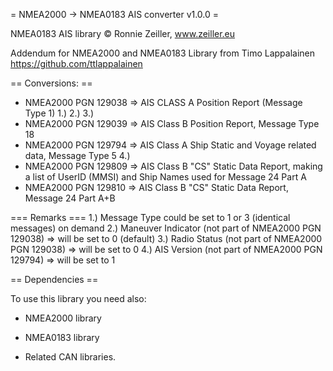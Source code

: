 = NMEA2000 -> NMEA0183 AIS converter  v1.0.0 =


NMEA0183  AIS library © Ronnie Zeiller, www.zeiller.eu

Addendum for NMEA2000 and NMEA0183 Library from Timo Lappalainen https://github.com/ttlappalainen


== Conversions: ==

- NMEA2000 PGN 129038 => AIS CLASS A Position Report (Message Type 1) 1.) 2.) 3.)
- NMEA2000 PGN 129039 => AIS Class B Position Report, Message Type 18
- NMEA2000 PGN 129794 => AIS Class A Ship Static and Voyage related data, Message Type 5 4.)
- NMEA2000 PGN 129809 => AIS Class B "CS" Static Data Report, making a list of UserID (MMSI) and Ship Names used for Message 24 Part A
- NMEA2000 PGN 129810 => AIS Class B "CS" Static Data Report, Message 24 Part A+B

=== Remarks ===
1.) Message Type could be set to 1 or 3 (identical messages) on demand
2.) Maneuver Indicator (not part of NMEA2000 PGN 129038) => will be set to 0 (default)
3.) Radio Status (not part of NMEA2000 PGN 129038) => will be set to 0
4.) AIS Version (not part of NMEA2000 PGN 129794) => will be set to 1

== Dependencies ==

To use this library you need also:

   - NMEA2000 library

   - NMEA0183 library

   - Related CAN libraries.

